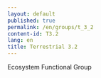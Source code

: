 ```yaml
---
layout: default
published: true
permalink: /en/groups/t_3_2
content-id: T3.2
lang: en
title: Terrestrial 3.2
---
```


Ecosystem Functional Group
